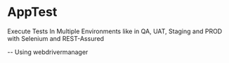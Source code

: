 # AppTest
Execute Tests In Multiple Environments like in QA, UAT, Staging and PROD with Selenium and REST-Assured

-- Using webdrivermanager

